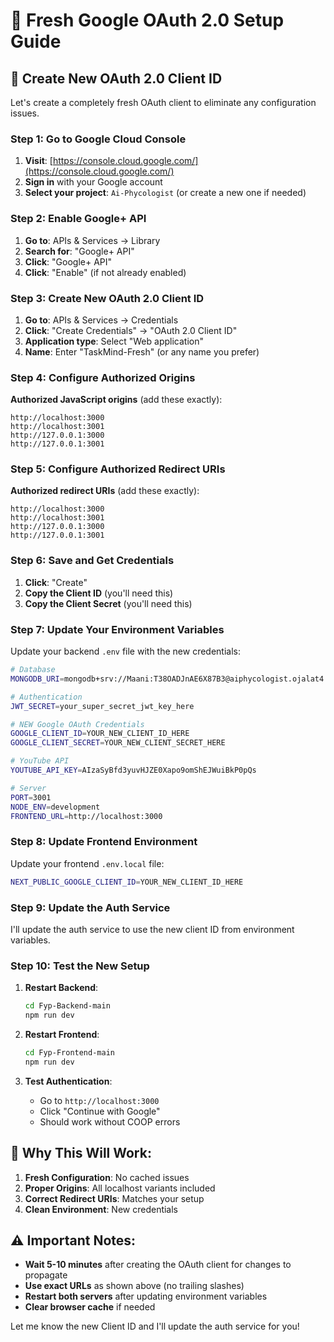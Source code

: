 # 🚀 Fresh Google OAuth 2.0 Setup Guide

## 🔧 **Create New OAuth 2.0 Client ID**

Let's create a completely fresh OAuth client to eliminate any configuration issues.

### **Step 1: Go to Google Cloud Console**

1. **Visit**: [https://console.cloud.google.com/](https://console.cloud.google.com/)
2. **Sign in** with your Google account
3. **Select your project**: `Ai-Phycologist` (or create a new one if needed)

### **Step 2: Enable Google+ API**

1. **Go to**: APIs & Services → Library
2. **Search for**: "Google+ API"
3. **Click**: "Google+ API"
4. **Click**: "Enable" (if not already enabled)

### **Step 3: Create New OAuth 2.0 Client ID**

1. **Go to**: APIs & Services → Credentials
2. **Click**: "Create Credentials" → "OAuth 2.0 Client ID"
3. **Application type**: Select "Web application"
4. **Name**: Enter "TaskMind-Fresh" (or any name you prefer)

### **Step 4: Configure Authorized Origins**

**Authorized JavaScript origins** (add these exactly):
```
http://localhost:3000
http://localhost:3001
http://127.0.0.1:3000
http://127.0.0.1:3001
```

### **Step 5: Configure Authorized Redirect URIs**

**Authorized redirect URIs** (add these exactly):
```
http://localhost:3000
http://localhost:3001
http://127.0.0.1:3000
http://127.0.0.1:3001
```

### **Step 6: Save and Get Credentials**

1. **Click**: "Create"
2. **Copy the Client ID** (you'll need this)
3. **Copy the Client Secret** (you'll need this)

### **Step 7: Update Your Environment Variables**

Update your backend `.env` file with the new credentials:

```bash
# Database
MONGODB_URI=mongodb+srv://Maani:T38OADJnAE6X87B3@aiphycologist.ojalat4.mongodb.net/taskmind?retryWrites=true&w=majority&appName=Ai-Phycologist

# Authentication
JWT_SECRET=your_super_secret_jwt_key_here

# NEW Google OAuth Credentials
GOOGLE_CLIENT_ID=YOUR_NEW_CLIENT_ID_HERE
GOOGLE_CLIENT_SECRET=YOUR_NEW_CLIENT_SECRET_HERE

# YouTube API
YOUTUBE_API_KEY=AIzaSyBfd3yuvHJZE0Xapo9omShEJWuiBkP0pQs

# Server
PORT=3001
NODE_ENV=development
FRONTEND_URL=http://localhost:3000
```

### **Step 8: Update Frontend Environment**

Update your frontend `.env.local` file:

```bash
NEXT_PUBLIC_GOOGLE_CLIENT_ID=YOUR_NEW_CLIENT_ID_HERE
```

### **Step 9: Update the Auth Service**

I'll update the auth service to use the new client ID from environment variables.

### **Step 10: Test the New Setup**

1. **Restart Backend**:
   ```bash
   cd Fyp-Backend-main
   npm run dev
   ```

2. **Restart Frontend**:
   ```bash
   cd Fyp-Frontend-main
   npm run dev
   ```

3. **Test Authentication**:
   - Go to `http://localhost:3000`
   - Click "Continue with Google"
   - Should work without COOP errors

## 🎯 **Why This Will Work:**

1. **Fresh Configuration**: No cached issues
2. **Proper Origins**: All localhost variants included
3. **Correct Redirect URIs**: Matches your setup
4. **Clean Environment**: New credentials

## ⚠️ **Important Notes:**

- **Wait 5-10 minutes** after creating the OAuth client for changes to propagate
- **Use exact URLs** as shown above (no trailing slashes)
- **Restart both servers** after updating environment variables
- **Clear browser cache** if needed

Let me know the new Client ID and I'll update the auth service for you!

